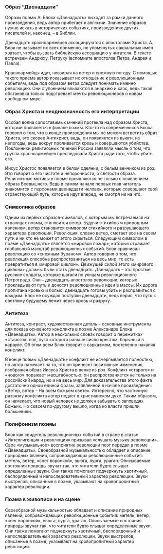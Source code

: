 ### Образ “Двенадцати”

Образы поэмы А. Блока «Двенадцать» выходят за рамки данного произведения, ведь автор прибегает к аллюзии. Значение образов нужно искать в исторических событиях, произведениях других писателей и, наконец, – в Библии.

Двенадцать красноармейцев ассоциируются с апостолами Христа. А. Блок не называет их всех поименно, но упомянутых сакральных имен хватает, чтобы вызвать библейскую ассоциацию у читателя. В тексте встречаем Андрюху, Петруху (вспомните апостолов Петра, Андрея и Павла).

Красноармейцы идут, невзирая на ветер и снежную погоду. С помощью такого приема автор показывает их отношение к революционным событиям, ведь под образом ветра следует понимать именно революцию. Они с упоением вливаются в анархию и хаос, ведь такая обстановка только подогревает мечты революционеров о новом свободном мире.

### Образ Христа и неоднозначность его интерпретации

Особая волна сопоставимых мнений протекла над образом Христа, который появляется в финале поэмы. Кто-то из современников Блока говорил о том, что в конце произведения мы не можем встретить образ Христа, это скорее Антихрист, ведь, он появляется из вьюги, из непогоды, ведь вокруг проливается кровь и совершаются убийства. Поклонники религиозных течений России заявляли мысль о том, что группа красноармейцев преследовали Христа ради того, чтобы убить его.

Иисус Христос появляется в белом одеянии, с белым венчиком из роз. Это говорит о его чистоте и непорочности, о святости образа. Религиозные мотивы в поэме проявляются не только с появлением образа Всевышнего. Ведь в самом начале первых глав читатель знакомится с персонами двенадцати человек, которые совершают свой странствующий путь, которые идут вперед, не смотря ни на что.

### Символика образов

Одним из первых образов-символов, с которым мы встречаемся на страницах поэмы, становится ветер. Будучи стихийным природным явлением, ветер становится символом стихийного и разрушающего характера революции. Революция, словно ветер, сметает все на своем пути и ни кто не может от этого скрыться.
Следующим символом в поэме «Двенадцать» является «мировой пожар», который отражает глобальный масштаб революционных событий. Блок сравнивал революцию со «снежным бураном». Автор говорил о том, что революция способна распространиться на весь мир, то есть превратиться в «мировой циклон».
Движущей силой этого «мирового циклона» должны были стать двенадцать. Двенадцать – это простые русские солдаты, которые шагали по улицам революционного Петрограда. Они – двенадцать апостолов революции, которые прокладывают путь и доносят революционные идеи в массы. Их дорога пропитана кровью и болью, двенадцать готовы убить и расправиться с каждым. Блок не осуждал поступки двенадцати, ведь верил, что путь к светлому будущему лежит через кровь и разруху.

### Антитеза

Антитеза, контраст, художественная деталь – основные инструменты для показа основного конфликта в поэме Александра Блока «Двенадцать». Автор в нескольких словах говорит о пережитках «старого»: поп, пузо которого раньше сияло крестом, барынька в карауле. Об этом всем Блок говорит с сарказмом, постепенно накаляя конфликт.

В конце поэмы «Двенадцать» конфликт не исчерпывается полностью, но автор намекает на то, что он принесет позитивные изменения, изображая образ Иисуса Христа в венке из роз. Конфликт «старого» и «нового» поражает масштабностью: он распространяется не только на российский народ, но и на весь мир. Для доказательства этого факта достаточно одной единой фразы, заявленной в начале произведения: «Ветер, ветер – На всем божьем свете».
Интересно, что частичную развязку конфликта автор подает в христианском духе. Таким образом, он намекает, что новый человек не должен забывать о заповедях Божьих. Но совсем по-другому вышло, когда ко власти пришли большевики.

### Полифонизм поэмы

Блок как свидетель революционных событий в стране в статье «Интеллигенция и революция» призывал «слушать музыку революции». Свое «музыкальное» восприятие революции поэт передал в поэме «Двенадцать».
Своеобразной музыкальностью обладает и описание природных явлений, сопровождающих революционные события: метель, ветер, «снег воронкой», вьюга, пурга, ураган. Описываемые состояния природы звучат так, что читатели будто слышат определенные звуки. Они также помогают подчеркнуть хаотичный, беспорядочный и непоследовательный характер революции. Звуки выстрелов, описанные в поэме, указывают на кровопролитный характер революции.

### Поэма в живописи и на сцене

Своеобразной музыкальностью обладает и описание природных явлений, сопровождающих революционные события: метель, ветер, «снег воронкой», вьюга, пурга, ураган. Описываемые состояния природы звучат так, что читатели будто слышат определенные звуки. Они также помогают подчеркнуть хаотичный, беспорядочный и непоследовательный характер революции. Звуки выстрелов, описанные в поэме, указывают на кровопролитный характер революции.